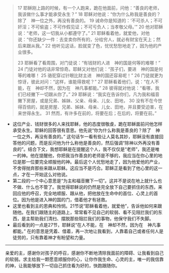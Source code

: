 > 17 耶稣刚上路的时候，有一个人跑来，跪在他面前，问他：“善良的老师，我该做什么事才能承受永生？” 18 耶稣对他说：“你为什么称我是善良的？除了　神一位之外，再没有善良的。 19 诫命你是知道的：‘不可杀人；不可奸淫；不可偷盗；不可作假见证；不可亏负人；当孝敬父母。’” 20 他对耶稣说：“老师，这一切我从小都遵守了。” 21 耶稣看着他，就爱他，对他说：“你还缺少一件：去变卖你所有的，分给穷人，就必有财宝在天上；然后来跟从我。” 22 他听见这话，脸就变了色，忧忧愁愁地走了，因为他的产业很多。
>
> 23 耶稣看了看周围，对门徒说：“有钱财的人进　神的国是何等的难哪！” 24 门徒对他的话非常惊奇。耶稣又对他们说：“孩子们，要进　神的国是何等的难哪！ 25 骆驼穿过针眼比财主进　神的国还容易呢！” 26 门徒就更为惊讶，彼此对问：“这样，谁能得救呢？” 27 耶稣看着他们，说：“在人不能，在　神却不然，因为在　神凡事都能。” 28 彼得就对他说：“看哪，我们已经撇下一切跟从你了。” 29 耶稣说：“我实在告诉你们，凡为我和福音撇下房屋，或是兄弟、姊妹、父亲、母亲、儿女、田地， 30 没有不在今世得百倍的，就是房屋、兄弟、姊妹、母亲、儿女、田地，并且要受迫害，在来世得永生。 31 然而，有许多在前的，将要在后；在后的，将要在前。”

- 这位产业、钱财很多的人来找耶稣，他的态度很敬虔，跪在耶稣面前问他怎样承受永生。耶稣的回答很有意思。他先说“你为什么称我是善良的？除了　神一位之外，再没有善良的。” 这句话乍一看有些让人莫名其妙，耶稣没有直接回答他的问题，而是反问他为什么称他是善良的，然后强调“除神以外再没有善良的”。结合下文，我想耶稣是在提醒这个人，我不仅仅是“老师”，我还是唯一的神。他在提醒他，你把我当作善良的老师是不够的，我应当在你心里的地位是那一位要完全顺服他的神。最后这个人忧愁地走了，因为他爱他的产业，不舍得抛弃那些来跟从耶稣。这应当不是巧合。耶稣正是看到了他心里的这一点，才在一开始这么对他说。
- 第二段的一个中心意思是“为主和福音撇下一切”。这并不是说在地上就什么也不做、什么也不管了。我觉得耶稣说的仍然是完全放下自己要抓住的东西，来回应他的呼召，完全地顺服、跟从他，把他放在生命中的首位、心灵上的首位。因为他是进入神的国的门，借着他才有拯救。
- 这里也看到主的恩典和怜悯。21节说“耶稣看着他，就爱他”，告诉他如何来跟随他。在我们跟随主的道路上，常常看不见自己的软弱、看不见阻拦我们的东西，是主帮助我们清扫、摆脱那些阻拦我们的事物，他保守我们不失脚。
- 最后看到的一点是27节，耶稣说“在人不能，在　神却不然，因为在　神凡事都能。” 在的意思是凭着、借着，再一次地让我看到，人靠着自己或者任何人是徒劳的，只有靠着神才有盼望和力量。

---------

亲爱的主，感谢你对孩子的呼召，感谢你不断地清除我面前的障碍、让我看到自己的软弱。求主给我一颗愿意顺服你的心，让你作我生命、心灵的主，唯一的我信靠的神，让我能够放下一切自己抓住看为好的，快跑跟随你。